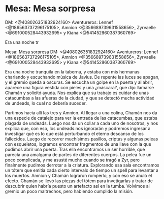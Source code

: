 # Mesa: Mesa sorpresa
DM: <@408026351832924160> 
Aventureros: Lennef <@186563737296175105>, Amnion <@356689739631558656>, Zyrvaelle <@691000528443932695> y Kiana <@541452860387360769> 

Era una noche tr

Mesa: Mesa sorpresa
DM: <@408026351832924160> 
Aventureros: Lennef <@186563737296175105>, Amnion <@356689739631558656>, Zyrvaelle <@691000528443932695> y Kiana <@541452860387360769> 

Era una noche tranquila en la taberna, y estaba con mis hermanas charlando y escuchando música de Javius. De repente las luces se apagan, y el gremio queda a oscuras. Se escucha un golpe en la puerta y al abrir, aparece una figura vestida con pieles y una ¿máscara?, que dijo llamarse Chamán y solicitó ayuda. Nos explica que su trabajo es cuidar de unas catacumbas a las afueras de la ciudad, y que se detectó mucha actividad de undeads, lo cual no debería suceder. 

Partimos hacia allí las tres y Amnion. Al llegar a una colina, Chamán nos da una especie de catalejo para ver la entrada de las catacumbas, que estaba plagada de undeads. Luego nos da un collar a cada uno de nosotros, y nos explica que, con eso, los undeads nos ignorarán y podremos ingresar a investigar qué es lo que está perturbando el eterno descanso de los fallecidos. Luego de recorrer muchísimos pasillos, criptas y algunas peleas con esqueletos, logramos encontrar fragmentos de una llave con la que pudimos abrir una puerta. Tras ella encontramos un ser horrible, que parecía una amalgama de partes de diferentes cuerpos. La pelea fue un poco complicada, y me asusté mucho cuando se tragó a Zyr, pero finalmente pudimos derrotar a la criatura.
Explorando esa sala encontramos un tótem que emitía cada cierto intervalo de tiempo un spell para levantar a los muertos. Amnion y Chamán lograron romperlo, y con eso se anuló el efecto. Chamán se llevó las piezas del tótem para invetigarlas y tratar de descubrir quien habría puesto un artefacto así en la tumba. Volvimos al gremio un poco maltrechos, pero habiendo cumplido la misión.

